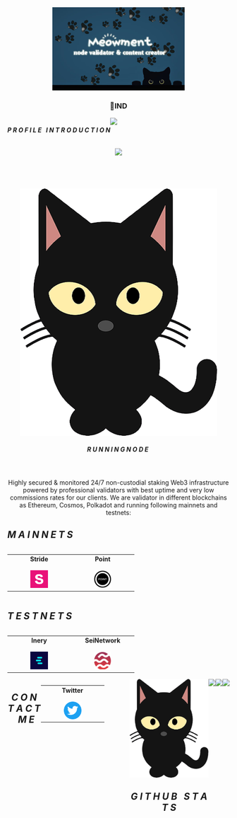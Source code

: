 <div align="center">
<img
  src="https://raw.githubusercontent.com/meowment/meowment/main/Logo/frontpagemeowment.jpg"
  style="display: inline-block; margin: 0 auto; max-width: 300px">

 ### 📍IND
 
<div align="center">
  <div style="display: flex; align-items: flex-start;">
  <h4><b><i>P R O F I L E &nbsp; I N T R O D U C T I O N</b></i></h4>
    <img align="top" src="https://komarev.com/ghpvc/?username=elangrr&color=blueviolet"/>
<br />
<br />
  </div>
</div>

<p align="center">
<img src="https://readme-typing-svg.herokuapp.com?font=Fira+Code&pause=1000&color=00D9F7&background=FFFFFF00&width=435&lines=M+E+O+W+M+E+N+T" />
</p>
<center> <h2><img scr="https://readme-typing-svg.herokuapp.com?font=Fira+Code&pause=1000&color=00D9F7&background=FFFFFF00&width=435&lines=M+E+O+W+M+E+N+T"</h2> </center>

<p align='center'>
<img src="https://raw.githubusercontent.com/meowment/meowment/main/Logo/CATS.png"
     
</p>
<h5><i> &nbsp;R U N N I N G N O D E&nbsp;&nbsp;</h5></i>
<br />
<br />
Highly secured & monitored 24/7 non-custodial staking Web3 infrastructure powered by professional validators with best uptime and very low commissions rates for our clients. We are validator in different blockchains as Ethereum, Cosmos, Polkadot and running following mainnets and testnets:
  </div>
</div>

<div align="center">
  <div style="display: flex; align-items: flex-start;">
  <h2><i>M A I N N E T S</i></h2>
  </div>
</div>

<table width="350px" align="center">
    <tbody>
        <tr valign="top">
            <td width="130px" align="center">
            <span><strong>Stride</strong></span><br><br />
            <a href="https://stride.explorers.guru/validator/" target="_blank" rel="noopener noreferrer">
            <img height="40px" src="https://github.com/NodesBlocks/NodesBlocks/blob/main/chains_logo/stride.png">
            </td>
            <td width="130px" align="center">
            <span><strong>Point</strong></span><br><br />
            <a href=" " target="_blank" rel="noopener noreferrer">
            <img height="40px" src="https://github.com/elangrr/NodesBlocks/blob/main/chains_logo/point.png">
            </td>
        </tr>
    </tbody>
</table>


<div align="center">
  <div style="display: flex; align-items: flex-start;">
  <h2><i>T E S T N E T S</i></h2>
  </div>
</div>

<table width="320px" align="center">
    <tbody>
        <tr valign="top">
            <td width="130px" align="center">
            <span><strong>Inery</strong></span><br><br />
            <a href="https://explorer.inery.io/master-nodes/" target="_blank" rel="noopener noreferrer">
            <img height="40px" src="https://github.com/meowment/meowment/blob/main/Logo/inery.jpeg">
            </td>
            <td width="130px" align="center">
            <span><strong>SeiNetwork</strong></span><br><br />
            <a href="https://sei.explorers.guru/validator/seivaloper173tlvmuvua5qrrykad3vzsf6uq25lgx2qlkk0z" target="_blank" rel="noopener noreferrer">
            <img height="40px" src="https://github.com/meowment/meowment/blob/main/Logo/sei.png">
            </td>
        </tr>
    </tbody>
</table>

<div align="center">
  <div style="display: flex; align-items: flex-start;">
  <h2><i>C O N T A C T &nbsp; M E </i></h2>

<table width="320px" align="center">
    <tbody>
        <tr valign="top">
            <td width="130px" align="center">
            <span><strong>Twitter</strong></span><br><br />
            <a href="https://twitter.com/mrobbyw123" target="_blank" rel="noopener noreferrer">
            <img height="40px" src="https://github.com/meowment/meowment/blob/main/Logo/twitter.png">
            </td>
        </tr>
    </tbody>
</table>
    
<div align='center'>
<img src="https://raw.githubusercontent.com/meowment/meowment/main/Logo/CATS.png"
    
<div align="center">
  <div style="display: flex; align-items: flex-start;">
  <h2><i>G I T H U B &nbsp; S T A T S</i></h2>
  </div>
</div>

<div align="center">
  <div style="display: flex; align-items: flex-start;">
    <img align="top" src="https://github-readme-stats.vercel.app/api?username=meowment&show_icons=true&theme=nightowl"/>
<br />
<br />
    <img align="top" src="https://github-readme-streak-stats.herokuapp.com/?user=meowment&theme=nightowl&date_format=M%20j%5B%2C%20Y%5D"/>
<br />
<br />
   <img align="down" src="https://github-readme-stats.vercel.app/api/top-langs/?username=meowment&layout=compact&theme=nightowl"/>
  </div>
</div>



